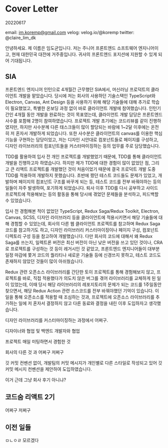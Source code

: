 # Cover Letter

20220617

email: im.koremp@gmail.com
velog: velog.io/@koremp
twitter: @claire_lim_dk

안녕하세요. 제 이름은 임도균입니다. 저는 주니어 프론트엔드 소프트웨어 엔지니어이고, 현재 대한민국 대전에 거주중입니다. 귀사의 프론트엔드 포지션에 지원할 수 있게 되어 기대됩니다.

## SIA

프론트엔드 엔지니어 인턴으로 4개월간 근무했던 SIA에서, 머신러닝 프로덕트의 클라이언트 개발을 맡았습니다. 당시에 저는 회사의 사용하던 기술스택인 TypeScript와 Electron, Canvas, Ant Design 등을 사용하기 위해 해당 기술들에 대해 추가로 학습이 필요했었고, 특별한 온보딩 과정 없이 바로 클라이언트 개발에 참여했습니다. 인턴기간인 4개월 동안 개발을 완료하는 것이 목표였는데, 클라이언트 개발 담당은 프론트엔드 사수를 포함해 2명이 참여하였습니다. 프로젝트 개발 초기에는 코드리뷰를 같이 진행하였지만, 하지만 사수분께 다른 태스크들이 많이 할당되는 바람에 1~2달 이후에는 온전히 저 혼자서 개발하게 되었습니다. 또한 사수분은 클라이언트의 canvas를 이용한 핵심 기능을 구현하는 담당이었고, 저는 디자인 시안대로 컴포넌트들로 페이지를 구성하고, 디자인 라이브러리의 컴포넌트들을 커스터마이징하는 등의 업무를 주로 담당했습니다.

TDD를 활용하여 입사 전 개인 프로젝트를 개발했었기 때문에, TDD를 통해 클라이언트 개발을 진행하고자 하였습니다. 하지만 제가 TDD에 대한 경험이 많이 없었던 점, 그리고 큰 리액트 프로젝트를 개발했던 것이 처음이었기 때문에 결국 프로덕트 개발 도중 TDD를 적용하여 개발하지 못했습니다. 초반에 짰던 테스트 코드들도 문제가 있었고, 개발하며 페이지의 컴포넌트 구조를 바꾸게 되는 등, 테스트 코드를 전부 바꿔야하는 등의 일들이 자주 발생하여, 포기하게 되었습니다. 퇴사 이후 TDD를 다시 공부하고 사이드 프로젝트에 적용해보는 등의 활동을 통해 당시에 겪었던 문제들을 분석하고, 피드백할 수 있었습니다.  

입사 전 경험해본 적이 없었던 TypeScript, Redux Saga/Redux Toolkit, Electron, Canvas, SCSS, 디자인 라이브러리 등을 클라이언트에 적용시키면서 해당 기술들에 대해 경험할 수 있었는데, 회사의 다른 웹 클라이언트 프로젝트를 참고하며 Redux Saga 코드를 참고하기도 하고, 디자인 라이브러리 커스터마이징이나 페이지 구성, 컴포넌트 디렉토리 구성 등을 참고하여 개발했습니다. 다만 회사의 코드에 대해서 왜 Redux Saga를 쓰는지, 일렉트론 버전은 최신 버전이 아닌 낮은 버전을 쓰고 있던 것이나, CRA로 프로젝트를 구성하는 것 등이 레거시인 것 같았고, 프론트엔드 엔지니어들이 대부분 일정 마감에 쫓겨 코드의 퀄리티나 새로운 기술들 등에 신경쓰지 못하고, 테스트 코드도 존재하지 않았던 것들이 많이 아쉬웠습니다.

Redux 관련 오픈소스 라이브러리를 간단한 토이 프로젝트를 통해 경험해보지 않고, 프로젝트를 바로, 직접 적용했다가 의도치 않은 버그를 겪어 라이브러리를 교체하게 된 일이 있었는데, 이때 당시 해당 라이브러리의 레포지토리의 문제가 되는  코드를 1주일동안 찾으면서, 해당 Redux Action 관련 소스코드를 전부 바꿔야했던 기억이 있습니다. 이 일을 통해 오픈소스를 적용할 때 조심하는 것과, 프로젝트에 오픈소스 라이브러리를 추가하는 일에 저 혼자서 결정하지 않고 다른 동료와 결정을 내린 이후 도입하자고 생각했습니다.

디자인 라이브러리를 커스터마이징하는 과정에서 어쩌구.

디자이너와 협업 및 백엔드 개발자와 협업

프로젝트 매일 미팅하면서 경험한 것

회사의 다른 것 과 어쩌구 저쩌구

깃 커밋 컨벤션 없이, 개발팀의 커밋 메시지가 개인별로 다른 스타일로 작성되고 있어 깃 커밋 메시지 컨벤션을 제안하여 도입하였습니다.

이거 근데 그냥 회사 후기 아니냐?

## 코드숨 리액트 2기

어쩌구 저쩌구 

## 이전 일들

ㅁㄴㅇㄹ 모르겠다

